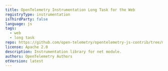 ```yaml
---
title: OpenTelemetry Instrumentation Long Task for the Web 
registryType: instrumentation
isThirdParty: false
language: js
tags:
  - web
  - long task
repo: https://github.com/open-telemetry/opentelemetry-js-contrib/tree/main/plugins/web/opentelemetry-instrumentation-long-task
license: Apache 2.0
description: Instrumentation library for net module.
authors: OpenTelemetry Authors
otVersion: latest
---
```


